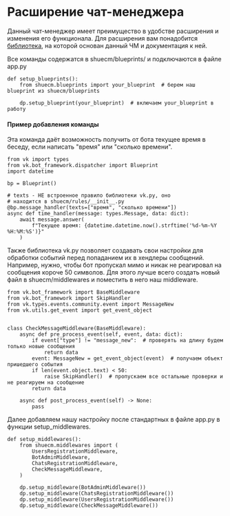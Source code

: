 # Расширение чат-менеджера

Данный чат-менеджер имеет преимущество в удобстве расширения и изменения его
функционала. Для расширения вам понадобится [библиотека](https://github.com/prostomarkeloff/vk.py), на которой основан данный
ЧМ и документация к ней.

Все команды содержатся в shuecm/blueprints/ и подключаются в файле app.py

```python3
def setup_blueprints():
    from shuecm.blueprints import your_blueprint  # берем наш blueprint из shuecm/blueprints

    dp.setup_blueprint(your_blueprint)  # включаем your_blueprint в работу
```

#### Пример добавления команды

Эта команда даёт возможность получить от бота текущее время в беседу, если написать "время" или "сколько времени".
```python3
from vk import types
from vk.bot_framework.dispatcher import Blueprint
import datetime

bp = Blueprint()

# texts - НЕ встроенное правило библиотеки vk.py, оно
# находится в shuecm/rules/__init__.py
@bp.message_handler(texts=["время", "сколько времени"])
async def time_handler(message: types.Message, data: dict):
    await message.answer(
        f"Текущее время: {datetime.datetime.now().strftime('%d-%m-%Y %H:%M:%S')}"
    )
```

Также библиотека vk.py позволяет создавать свои настройки для обработки 
событий перед попаданием их в хендлеры сообщений. Например, нужно, чтобы бот пропускал
мимо и никак не реагировал на сообщения короче 50 символов. Для этого лучше 
всего создать новый файл в shuecm/middlewares и поместить в него наш middleware.

```python3
from vk.bot_framework import BaseMiddleware
from vk.bot_framework import SkipHandler
from vk.types.events.community.event import MessageNew
from vk.utils.get_event import get_event_object


class CheckMessageMiddleware(BaseMiddleware):
    async def pre_process_event(self, event, data: dict):
        if event["type"] != "message_new":  # проверять на длину будем только новые сообщения
            return data
        event: MessageNew = get_event_object(event)  # получаем объект пришедшего события
        if len(event.object.text) < 50:
            raise SkipHandler()  # пропускаем все остальные проверки и не реагируем на сообщение
        return data 

    async def post_process_event(self) -> None:
        pass
```

Далее добавляем нашу настройку после стандартных в файле app.py в функции setup_middlewares.
```python3
def setup_middlewares():
    from shuecm.middlewares import (
        UsersRegistrationMiddleware,
        BotAdminMiddleware,
        ChatsRegistrationMiddleware,
        CheckMessageMiddleware,
    )

    dp.setup_middleware(BotAdminMiddleware())
    dp.setup_middleware(ChatsRegistrationMiddleware())
    dp.setup_middleware(UsersRegistrationMiddleware())
    dp.setup_middleware(CheckMessageMiddleware())
```

